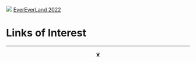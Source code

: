 [![](https://pushme-pullyou.github.io/tootoo-2022/assets/icons/mark-github.svg )](https://github.com/evereverland/2022/ "Source code on GitHub" ) [EverEverLand 2022]( https://evereverland.github.io/2022/ "Home page" )

# Links of Interest

***

<center title="Hello! Click me to go up to the top" ><a class=aDingbat href=javascript:window.scrollTo(0,0);> ❦ </a></center>

